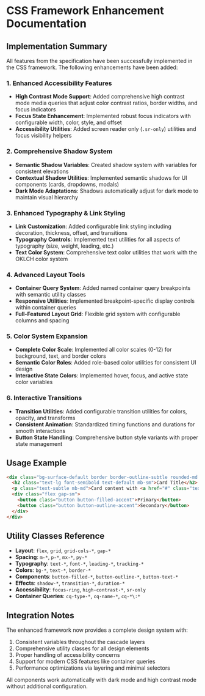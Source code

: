 # CSS Framework Enhancement Documentation

## Implementation Summary

All features from the specification have been successfully implemented in the CSS framework. The following enhancements have been added:

### 1. Enhanced Accessibility Features
- **High Contrast Mode Support**: Added comprehensive high contrast mode media queries that adjust color contrast ratios, border widths, and focus indicators
- **Focus State Enhancement**: Implemented robust focus indicators with configurable width, color, style, and offset
- **Accessibility Utilities**: Added screen reader only (`.sr-only`) utilities and focus visibility helpers

### 2. Comprehensive Shadow System
- **Semantic Shadow Variables**: Created shadow system with variables for consistent elevations
- **Contextual Shadow Utilities**: Implemented semantic shadows for UI components (cards, dropdowns, modals) 
- **Dark Mode Adaptations**: Shadows automatically adjust for dark mode to maintain visual hierarchy

### 3. Enhanced Typography & Link Styling
- **Link Customization**: Added configurable link styling including decoration, thickness, offset, and transitions
- **Typography Controls**: Implemented text utilities for all aspects of typography (size, weight, leading, etc.)
- **Text Color System**: Comprehensive text color utilities that work with the OKLCH color system

### 4. Advanced Layout Tools
- **Container Query System**: Added named container query breakpoints with semantic utility classes
- **Responsive Utilities**: Implemented breakpoint-specific display controls within container queries
- **Full-Featured Layout Grid**: Flexible grid system with configurable columns and spacing

### 5. Color System Expansion
- **Complete Color Scale**: Implemented all color scales (0-12) for background, text, and border colors
- **Semantic Color Roles**: Added role-based color utilities for consistent UI design
- **Interactive State Colors**: Implemented hover, focus, and active state color variables

### 6. Interactive Transitions
- **Transition Utilities**: Added configurable transition utilities for colors, opacity, and transforms
- **Consistent Animation**: Standardized timing functions and durations for smooth interactions
- **Button State Handling**: Comprehensive button style variants with proper state management

## Usage Example

```html
<div class="bg-surface-default border border-outline-subtle rounded-md shadow-card p-md">
  <h2 class="text-lg font-semibold text-default mb-sm">Card Title</h2>
  <p class="text-subtle mb-md">Card content with <a href="#" class="text-link">link</a>.</p>
  <div class="flex gap-sm">
    <button class="button button-filled-accent">Primary</button>
    <button class="button button-outline-accent">Secondary</button>
  </div>
</div>
```

## Utility Classes Reference

- **Layout**: `flex`, `grid`, `grid-cols-*`, `gap-*`
- **Spacing**: `m-*`, `p-*`, `mx-*`, `py-*` 
- **Typography**: `text-*`, `font-*`, `leading-*`, `tracking-*`
- **Colors**: `bg-*`, `text-*`, `border-*`
- **Components**: `button-filled-*`, `button-outline-*`, `button-text-*`
- **Effects**: `shadow-*`, `transition-*`, `duration-*`
- **Accessibility**: `focus-ring`, `high-contrast-*`, `sr-only`
- **Container Queries**: `cq-type-*`, `cq-name-*`, `cq-*\:*`

## Integration Notes

The enhanced framework now provides a complete design system with:

1. Consistent variables throughout the cascade layers
2. Comprehensive utility classes for all design elements
3. Proper handling of accessibility concerns
4. Support for modern CSS features like container queries
5. Performance optimizations via layering and minimal selectors

All components work automatically with dark mode and high contrast mode without additional configuration.